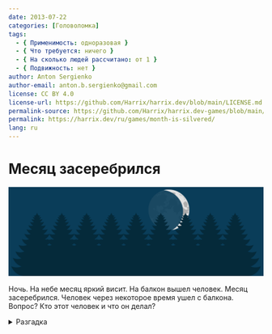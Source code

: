 ```yaml
---
date: 2013-07-22
categories: [Головоломка]
tags:
  - { Применимость: одноразовая }
  - { Что требуется: ничего }
  - { На сколько людей рассчитано: от 1 }
  - { Подвижность: нет }
author: Anton Sergienko
author-email: anton.b.sergienko@gmail.com
license: CC BY 4.0
license-url: https://github.com/Harrix/harrix.dev/blob/main/LICENSE.md
permalink-source: https://github.com/Harrix/harrix.dev-games/blob/main/month-is-silvered/month-is-silvered.md
permalink: https://harrix.dev/ru/games/month-is-silvered/
lang: ru
---
```


# Месяц засеребрился

![Featured image](featured-image.svg)

Ночь. На небе месяц яркий висит. На балкон вышел человек. Месяц засеребрился. Человек через некоторое время ушел с балкона. Вопрос? Кто этот человек и что он делал?

<details>
<summary>Разгадка</summary>

Отгадка в предложении: «**Месяц засеребрился**». Это был засеря, и он брился. **ЗАСЕРЯ БРИЛСЯ**.

</details>
